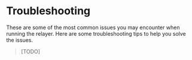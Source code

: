 # Troubleshooting

These are some of the most common issues you may encounter when running the relayer. Here are some troubleshooting tips to help you solve the issues.

> [TODO]